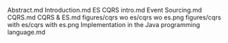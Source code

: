 Abstract.md
Introduction.md
ES CQRS intro.md
Event Sourcing.md
CQRS.md
CQRS & ES.md
figures/cqrs wo es/cqrs wo es.png
figures/cqrs with es/cqrs with es.png
Implementation in the Java programming language.md